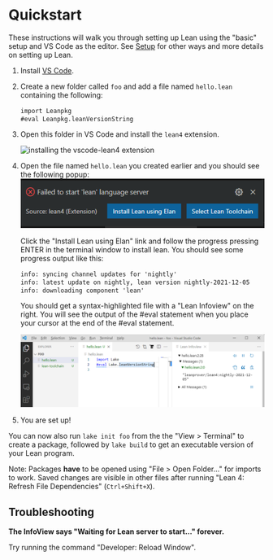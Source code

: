 # Quickstart

These instructions will walk you through setting up Lean using the "basic" setup and VS Code as the editor.
See [Setup](./setup.md) for other ways and more details on setting up Lean.

1. Install [VS Code](https://code.visualstudio.com/).

1. Create a new folder called `foo` and add a file named `hello.lean`
containing the following:

    ```lean
    import Leanpkg
    #eval Leanpkg.leanVersionString
    ```

1. Open this folder in VS Code and install the `lean4` extension.

    ![installing the vscode-lean4 extension](images/code-ext.png)

1. Open the file named `hello.lean` you created earlier and you should see the following popup:
    ![elan](images/install_elan.png)

    Click the "Install Lean using Elan" link and follow the progress
    pressing ENTER in the terminal window to install lean.  You should see some progress output like this:

    ```
    info: syncing channel updates for 'nightly'
    info: latest update on nightly, lean version nightly-2021-12-05
    info: downloading component 'lean'
    ```

    You should get a syntax-highlighted file with a "Lean Infoview" on the right.  You will see the output of the #eval statement when
    you place your cursor at the end of the #eval statement.

    ![successful setup](images/code-success.png)

1. You are set up!

You can now also run `lake init foo` from the the "View > Terminal" to create a package, followed by `lake build` to get an executable version of your Lean program.

Note: Packages **have** to be opened using "File > Open Folder..." for imports to work.
Saved changes are visible in other files after running "Lean 4: Refresh File Dependencies" (`Ctrl+Shift+X`).

## Troubleshooting

**The InfoView says "Waiting for Lean server to start..." forever.**

Try running the command "Developer: Reload Window".
